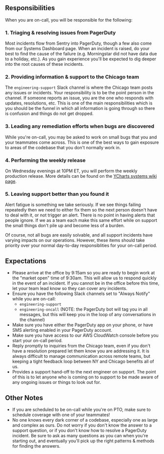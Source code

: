 ## Responsibilities
When you are on-call, you will be responsible for the following:

### 1. Triaging & resolving issues from PagerDuty
Most incidents flow from Sentry into PagerDuty, though a few also come from our Systems Dashboard page. When an incident is raised, do your best to find the cause of the failure (e.g. Morningstar did not have data due to a holiday, etc.). As you gain experience you'll be expected to dig deeper into the root causes of these incidents.

### 2. Providing information & support to the Chicago team
The `engineering-support` Slack channel is where the Chicago team posts any issues or incidents. Your responsibility is to be the point person in the channel. If someone reports an issue, you are the one who responds with updates, resolutions, etc. This is one of the main responsibilities which is you should be the funnel in which all information is going through so there is confusion and things do not get dropped. 

### 3. Leading any remediation efforts when bugs are discovered
While you're on-call, you may be asked to work on small bugs that you and your teammates come across. This is one of the best ways to gain exposure to areas of the codebase that you don't normally work in.

### 4. Performing the weekly release
On Wednesday evenings at 10PM ET, you will perform the weekly production release. More details can be found on the [YCharts systems wiki page](https://github.com/ycharts/ycharts_systems/wiki/Deploy-and-Hotfix).

### 5. Leaving support better than you found it
Alert fatigue is something we take seriously. If we see things failing repeatedly then we need to either fix them so the next person doesn't have to deal with it, or not trigger an alert. There is no point in having alerts that people ignore. If we as a team each make this same effort while on support the small things don't pile up and become less of a burden. 

Of course, not all bugs are easily solvable, and all support incidents have varying impacts on our operations. However, these items should take priority over your normal day-to-day responsiblities for your on-call period.

## Expectations
* Please arrive at the office by 9:15am so you are ready to begin work at the "market open" time of 9:30am. This will allow us to respond quickly in the event of an incident. If you cannot be in the office before this time, let your team lead know so they can cover any incidents.
* Ensure you have the following Slack channels set to "Always Notify" while you are on-call:
    * `engineering-support`
    * `engineering-oncall` (NOTE: the PagerDuty bot will tag you in all messages, but this will keep you in the loop of any conversations in the channel)
* Make sure you have either the PagerDuty app on your phone, or have SMS alerting enabled in your PagerDuty account.
* Make sure you have access to our AWS CloudWatch console before you start your on-call period.
* Reply promptly to inquiries from the Chicago team, even if you don't have a resolution prepared let them know you are addressing it. It is always difficult to manage communication across remote teams, but keeping a tight feedback loop between NY and Chicago benefits all of us.
* Provides a support hand-off to the next engineer on support. The point of this is to let anyone who is coming on to support to be made aware of any ongoing issues or things to look out for. 

## Other Notes
* If you are scheduled to be on-call while you're on PTO, make sure to schedule coverage with one of your teammates!
* No one knows every dark corner of a codebase, especially one as large and complex as ours. Do not worry if you don't know the answer to a support question, or if you don't know how to resolve a PagerDuty incident. Be sure to ask as many questions as you can when you're starting out, and eventually you'll pick up the right patterns & methods for finding the answers.